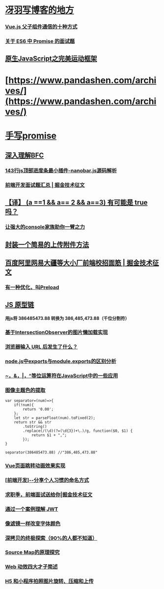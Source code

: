 # [冴羽写博客的地方](https://github.com/mqyqingfeng/Blog)
### [Vue.js 父子组件通信的十种方式](https://juejin.im/post/5bd18c72e51d455e3f6e4334)
### [关于 ES6 中 Promise 的面试题](https://juejin.im/post/5bd697cfe51d454c791cd1d5)
## [原生JavaScript之完美运动框架](https://juejin.im/post/5bd45cc3e51d4535115c7e41)
# [https://www.pandashen.com/archives/](https://www.pandashen.com/archives/)
# [手写promise](https://juejin.im/post/5bc7d9bef265da0af879a293)
## [深入理解BFC](https://juejin.im/post/5bc33d0d6fb9a05d1658afc7)
### [143行js顶部进度条最小插件-nanobar.js源码解析](https://juejin.im/post/5bcdb745e51d4536c65d1f27)
### [前端开发面试题汇总 | 掘金技术征文](https://juejin.im/post/5ba6e77e6fb9a05d0b14359b)
## [【译】 (a ==1 && a== 2 && a==3) 有可能是 true 吗？](http://elevenbeans.github.io/2018/01/23/nothing-is-impossible-for-javascript/)
### [让强大的console家族助你一臂之力](https://juejin.im/post/5b586ec06fb9a04fc436c9b3)
## [封装一个简易的上传附件方法](https://juejin.im/post/5bbc5619e51d450e8377b230)
## [百度阿里网易大疆等大小厂前端校招面筋 | 掘金技术征文](https://juejin.im/post/5bb470295188255c5e66f88f)
### [有一种优化，叫Preload](https://mp.weixin.qq.com/s?__biz=MzUxMTcwOTM4Mg==&mid=2247484163&idx=1&sn=16b9c907971683dd61cee251adcde79b&chksm=f96edaaace1953bcaf65a1adcf30b6d3dd66cf7b648ae59c4bf807d3f8bf460d5cd638e54ca1&token=946370022&lang=zh_CN#rd)
## [JS 原型链](https://github.com/libin1991/libin_Blog/issues/657)
#### 用js将 386485473.88 转换为 386,485,473.88（千位分割符）
### [基于IntersectionObserver的图片懒加载实现](https://juejin.im/post/5bbc60e8f265da0af609cd04)
### [浏览器输入 URL 后发生了什么？](https://zhuanlan.zhihu.com/p/43369093)
### [node.js中exports与module.exports的区别分析](https://juejin.im/post/5bc82e485188255c42585c02)
### [~，&，|，^等位运算符在JavaScript中的一些应用](https://juejin.im/post/5bc42c5c6fb9a05d3a4b5f59)
### [图像主题色的提取](https://juejin.im/post/5bc84159e51d450ea1329d6c)
```
var separator=(num)=>{
	if(!num){
		return '0.00';
	};
	let str = parseFloat(num).toFixed(2);
	return str && str
		.toString()
		.replace(/(\d)(?=(\d{3})+\.)/g, function($0, $1) {
			return $1 + ",";
		});
}

separator(386485473.88) //"386,485,473.88"
```
### [Vue页面跳转动画效果实现](https://juejin.im/post/5ba358a56fb9a05d2068401d)
### [[前端开发]--分享个人习惯的命名方式](https://juejin.im/post/5b6ad6b0e51d4519171766e2)
### [求职季，前端面试送给你|掘金技术征文](https://juejin.im/post/5ba4584df265da0ab719a93d)
### [通过一个案例理解 JWT](https://juejin.im/post/5ba37c50e51d450e664b3fc3)
### [像滤镜一样改变字体颜色](https://juejin.im/post/5ba27b25e51d450e4b1bf4ba)
### [深拷贝的终极探索（90%的人都不知道）](https://juejin.im/post/5bc1ae9be51d450e8b140b0c)
### [Source Map的原理探究](https://blog.fundebug.com/2018/10/12/understanding_frontend_source_map/)
### [Web 动效四大才子简述](https://juejin.im/post/5bc58bd9e51d450e721108a4)
### [H5 和小程序拍照图片旋转、压缩和上传](https://juejin.im/post/5baf4a04e51d450ea52fd9a4)
